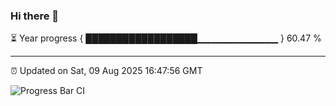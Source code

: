 ### Hi there 👋

⏳ Year progress { ██████████████████▁▁▁▁▁▁▁▁▁▁▁▁ } 60.47 %

---

⏰ Updated on Sat, 09 Aug 2025 16:47:56 GMT

![Progress Bar CI](https://github.com/IshwaranRudhara/GIT-ACTION/workflows/Progress%20Bar%20CI/badge.svg)
